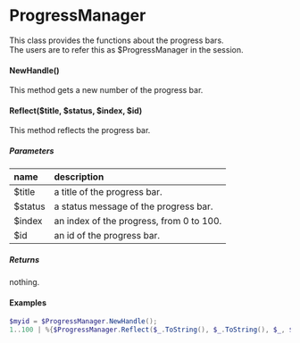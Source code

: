 # ProgressManager
This class provides the functions about the progress bars.  
The users are to refer this as $ProgressManager in the session.


#### NewHandle()
This method gets a new number of the progress bar.


#### Reflect($title, $status, $index, $id)
This method reflects the progress bar.

##### Parameters
|name|description|
|:--|:--|
| $title | a title of the progress bar. |
| $status | a status message of the progress bar. |
| $index | an index of the progress, from 0 to 100. |
| $id | an id of the progress bar. |

##### Returns
nothing.

#### Examples
``` powershell
$myid = $ProgressManager.NewHandle();
1..100 | %{$ProgressManager.Reflect($_.ToString(), $_.ToString(), $_, $myid)};
```
